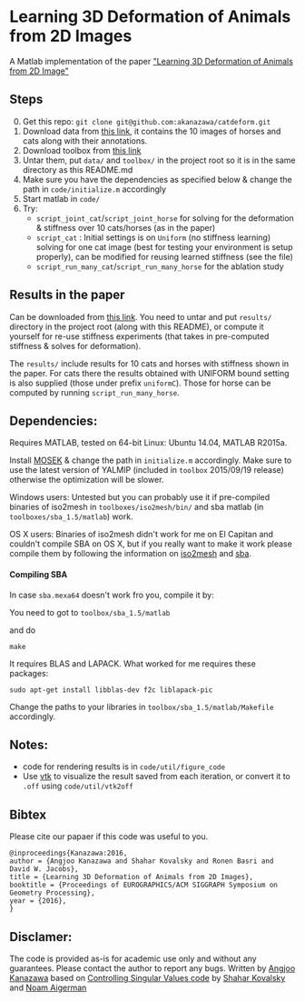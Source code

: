 # Learning 3D Deformation of Animals from 2D Images

A Matlab implementation of the paper ["Learning 3D Deformation of Animals from 2D Image"](http://www.umiacs.umd.edu/~kanazawa/papers/cat_eg2016.pdf)

## Steps
0. Get this repo: `git clone git@github.com:akanazawa/catdeform.git`
1. Download data from
   [this link](http://www.umiacs.umd.edu/~kanazawa/code/catdeform_data.tar.gz),  it contains the 10 images of horses and cats
   along with their annotations. 
2. Download toolbox from [this link](http://www.umiacs.umd.edu/~kanazawa/code/catdeform_toolboxes.tar.gz)
3. Untar them, put `data/` and `toolbox/` in the project root so it is in the same directory
   as this README.md
4. Make sure you have the dependencies as specified below & change the path in
   `code/initialize.m` accordingly
5. Start matlab in `code/`
6. Try:
   - `script_joint_cat`/`script_joint_horse` for solving for the deformation & stiffness over 10 cats/horses
     (as in the paper)
   - `script_cat` : Initial settings is on `Uniform` (no stiffness
     learning) solving for one cat image (best for testing your environment is
     setup properly), can be modified for reusing learned stiffness (see the file)
   - `script_run_many_cat`/`script_run_many_horse` for the ablation study 


## Results in the paper
Can be downloaded from
[this link](http://www.umiacs.umd.edu/~kanazawa/code/catdeform_results.tar.gz). You
need to untar and put `results/` directory in the project root (along with this
README), or compute it yourself for re-use stiffness experiments (that takes in
pre-computed stiffness & solves for deformation).

The `results/` include results for 10 cats and horses with stiffness shown in the
paper. For cats there the results obtained with UNIFORM bound setting  is also
supplied (those under prefix `uniformC`). Those for horse can be computed by running `script_run_many_horse`.


## Dependencies:
Requires MATLAB, tested on 64-bit Linux: Ubuntu 14.04, MATLAB R2015a. 

Install [MOSEK](http://users.ics.forth.gr/~lourakis/sba/) & change the path in `initialize.m` accordingly.
Make sure to use the latest version of YALMIP (included in `toolbox` 2015/09/19 release) otherwise the optimization will be slower.

Windows users: Untested but you can probably use it if pre-compiled binaries of
iso2mesh in `toolboxes/iso2mesh/bin/` and sba matlab (in
`toolboxes/sba_1.5/matlab`) work.

OS X users: Binaries of iso2mesh didn't work for me on El Capitan and couldn't
compile SBA on OS X, but if you really want to make it work please compile them
by following the information on [iso2mesh](http://iso2mesh.sourceforge.net/cgi-bin/index.cgi) and [sba](http://iso2mesh.sourceforge.net/cgi-bin/index.cgi). 


#### Compiling SBA
In case `sba.mexa64` doesn't work fro you, compile it by:

You need to got to
`toolbox/sba_1.5/matlab`

and do 

`make`

It requires BLAS and LAPACK. What worked for me requires these packages:

`sudo apt-get install libblas-dev f2c liblapack-pic`

Change the paths to your libraries in `toolbox/sba_1.5/matlab/Makefile` accordingly.

## Notes:
- code for rendering results is in `code/util/figure_code`
- Use [vtk](www.vtk.org) to visualize the result saved from each iteration, or
  convert it to `.off` using `code/util/vtk2off`

## Bibtex
Please cite our papaer if this code was useful to you.
```
@inproceedings{Kanazawa:2016,
author = {Angjoo Kanazawa and Shahar Kovalsky and Ronen Basri and David W. Jacobs},
title = {Learning 3D Deformation of Animals from 2D Images},
booktitle = {Proceedings of EUROGRAPHICS/ACM SIGGRAPH Symposium on Geometry Processing},
year = {2016},
}
```

## Disclamer:
The code is provided as-is for academic use only and without any guarantees. Please contact the author to report any bugs. Written by
   [Angjoo Kanazawa](http://www.umiacs.umd.edu/~kanazawa/) based on [Controlling Singular Values code](https://github.com/shaharkov/ContSingVal) by [Shahar Kovalsky](http://www.wisdom.weizmann.ac.il/~shaharko/) and [Noam Aigerman](http://www.wisdom.weizmann.ac.il/~noamaig/real_home.html)
